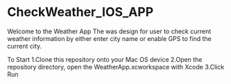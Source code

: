 # CheckWeather_IOS_APP
Welcome to the Weather App
The was design for user to check current weather information by either enter city name or enable GPS to find the current city.

To Start
1.Clone this repository onto your Mac OS device
2.Open the repository directory, open the WeatherApp.xcworkspace with Xcode
3.Click Run
